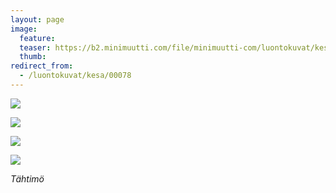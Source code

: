 ```yaml
---
layout: page
image:
  feature:
  teaser: https://b2.minimuutti.com/file/minimuutti-com/luontokuvat/kes%C3%A4/4/DS21899-245px.jpg
  thumb:
redirect_from:
  - /luontokuvat/kesa/00078
---
```


![](https://b2.minimuutti.com/file/minimuutti-com/luontokuvat/kes%C3%A4/4/DS21901-800px.jpg)

![](https://b2.minimuutti.com/file/minimuutti-com/luontokuvat/kes%C3%A4/4/DS21864-800px.jpg)

![](https://b2.minimuutti.com/file/minimuutti-com/luontokuvat/kes%C3%A4/4/DS21877-800px.jpg)

![](https://b2.minimuutti.com/file/minimuutti-com/luontokuvat/kes%C3%A4/4/DS21899-800px.jpg)

*Tähtimö*
